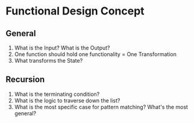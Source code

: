 # Functional Design Concept

## General

1. What is the Input? What is the Output?
2. One function should hold one functionality = One Transformation
3. What transforms the State?

## Recursion

1. What is the terminating condition?
2. What is the logic to traverse down the list?
3. What is the most specific case for pattern matching? What's the most general?